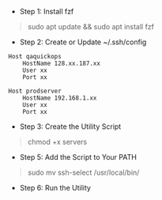 - Step 1: Install fzf
> sudo apt update && sudo apt install fzf
- Step 2: Create or Update ~/.ssh/config
```
Host qaquickops
    HostName 128.xx.187.xx
    User xx
    Port xx

Host prodserver
    HostName 192.168.1.xx
    User xx
    Port xx

```
- Step 3: Create the Utility Script
> chmod +x servers

- Step 5: Add the Script to Your PATH
> sudo mv ssh-select /usr/local/bin/

- Step 6: Run the Utility